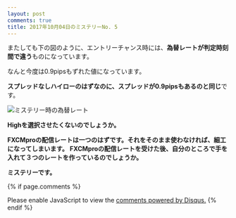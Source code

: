 ```yaml
---
layout: post
comments: true
title: 2017年10月04日のミステリーNo. 5
---
```


またしても下の図のように、エントリーチャンス時には、**為替レートが判定時刻間で違う**ものになっています。

なんと今度は0.9pipsもずれた値になっています。

**スプレッドなしハイローのはずなのに、スプレッドが0.9pipsもあるのと同じ**です。


![ミステリー時の為替レート](https://misteryhunter.github.io/highlow-australia/images/2017-10-04-fig5.JPG "ミステリー時の為替レート")


**Highを選択させたくないのでしょうか。**

**FXCMproの配信レートは一つのはずです。それをそのまま使わなければ、細工になってしまいます。**
**FXCMproの配信レートを受けた後、自分のところで手を入れて３つのレートを作っているのでしょうか。**

**ミステリーです。**

{% if page.comments %}
<div id="disqus_thread"></div>
<script>

/**
*  RECOMMENDED CONFIGURATION VARIABLES: EDIT AND UNCOMMENT THE SECTION BELOW TO INSERT DYNAMIC VALUES FROM YOUR PLATFORM OR CMS.
*  LEARN WHY DEFINING THESE VARIABLES IS IMPORTANT: https://disqus.com/admin/universalcode/#configuration-variables*/
/*
var disqus_config = function () {
this.page.url = PAGE_URL;  // Replace PAGE_URL with your page's canonical URL variable
this.page.identifier = PAGE_IDENTIFIER; // Replace PAGE_IDENTIFIER with your page's unique identifier variable
};
*/
(function() { // DON'T EDIT BELOW THIS LINE
var d = document, s = d.createElement('script');
s.src = 'https://https-misteryhunter-github-io-highlow-australia.disqus.com/embed.js';
s.setAttribute('data-timestamp', +new Date());
(d.head || d.body).appendChild(s);
})();
</script>
<noscript>Please enable JavaScript to view the <a href="https://disqus.com/?ref_noscript">comments powered by Disqus.</a></noscript>
{% endif %}



<script id="dsq-count-scr" src="//https-misteryhunter-github-io-highlow-australia.disqus.com/count.js" async></script>

